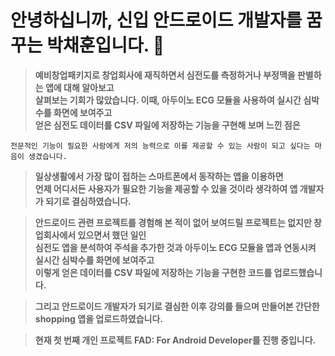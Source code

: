 # 안녕하십니까, 신입 안드로이드 개발자를 꿈꾸는 박채훈입니다. :ant:

> **예비창업패키지로 창업회사에 재직하면서 심전도를 측정하거나 부정맥을 판별하는 앱에 대해 알아보고   
살펴보는 기회가 많았습니다. 이때, 아두이노 ECG 모듈을 사용하여 실시간 심박수를 화면에 보여주고  
얻은 심전도 데이터를 CSV 파일에 저장하는 기능을 구현해 보며 느낀 점은**
<pre><code>전문적인 기능이 필요한 사람에게 저의 능력으로 이를 제공할 수 있는 사람이 되고 싶다는 마음이 생겼습니다.</code></pre>    
>**일상생활에서 가장 많이 접하는 스마트폰에서 동작하는 앱을 이용하면  
언제 어디서든 사용자가 필요한 기능을 제공할 수 있을 것이라 생각하여 앱 개발자가 되기로 결심하였습니다.**

>**안드로이드 관련 프로젝트를 경험해 본 적이 없어 보여드릴 프로젝트는 없지만 창업회사에서 있으면서 했던 일인   
심전도 앱을 분석하여 주석을 추가한 것과 아두이노 ECG 모듈을 앱과 연동시켜 실시간 심박수를 화면에 보여주고  
이렇게 얻은 데이터를 CSV 파일에 저장하는 기능을 구현한 코드를 업로드했습니다.**  

>**그리고 안드로이드 개발자가 되기로 결심한 이후 강의를 들으며 만들어본 간단한 shopping 앱을 업로드하였습니다.** 

>**현재 첫 번째 개인 프로젝트 FAD: For Android Developer를 진행 중입니다.** 
